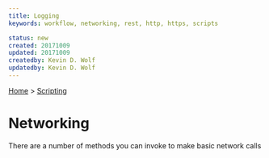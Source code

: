 ```yaml
---
title: Logging
keywords: workflow, networking, rest, http, https, scripts

status: new
created: 20171009
updated: 20171009
createdby: Kevin D. Wolf
updatedby: Kevin D. Wolf
---
```

[Home](../Index.md) > [Scripting](Index.md)
# Networking

There are a number of methods you can invoke to make basic network calls

